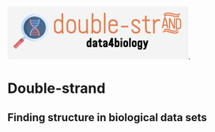![](assets/DoubleStrandLogo.png). 
  
# Double-strand


  
## Finding structure in biological data sets
